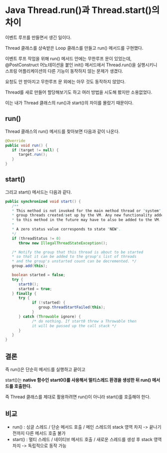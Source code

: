 # Java Thread.run()과 Thread.start()의 차이

이벤트 루프를 만들면서 생긴 일이다.

Thread 클래스를 상속받은 Loop 클래스를 만들고 run() 메서드를 구현했다.

이벤트 루프 작업을 위해 run() 메서드 안에는 무한루프 문이 있었는데, @PostConstruct 어노테이션을 붙인 init() 메서드에서 Thread.run()을 실행시키니 스프링 어플리케이션의 다른 기능이 동작하지 않는 문제가 생겼다.

요청도 안 받아지고 무한루프 문 외에는 아무 것도 동작하지 않았다.

Thread를 새로 만들어 할당해보기도 하고 여러 방법을 시도해 봤지만 소용없었다.

이는 내가 Thread 클래스의 run()과 start()의 차이를 몰랐기 때문이다.



## run()

Thread 클래스의 run() 메서드를 찾아보면 다음과 같이 나온다.

```java
@Override
public void run() {
   if (target != null) {
      target.run();
   }
}
```



## start()

그리고 start() 메서드는 다음과 같다.

```java
public synchronized void start() {
   /**
   * This method is not invoked for the main method thread or "system"
   * group threads created/set up by the VM. Any new functionality added
   * to this method in the future may have to also be added to the VM.
   *
   * A zero status value corresponds to state "NEW".
   */
   if (threadStatus != 0)
      throw new IllegalThreadStateException();

   /* Notify the group that this thread is about to be started
   * so that it can be added to the group's list of threads
   * and the group's unstarted count can be decremented. */
   group.add(this);

   boolean started = false;
   try {
      start0();
      started = true;
   } finally {
      try {
            if (!started) {
               group.threadStartFailed(this);
            }
      } catch (Throwable ignore) {
            /* do nothing. If start0 threw a Throwable then
            it will be passed up the call stack */
      }
   }
}
```



## 결론

즉 run()은 단순히 메서드를 실행하고 끝이고

start()는 **native 함수인 start0()를 사용해서 멀티스레드 환경을 생성한 뒤 run() 메서드를 호출한다.**

즉 Thread 클래스를 제대로 활용하려면 run()이 아니라 start()를 호출해야 한다.



## 비교

- run() : 싱글 스레드 / 단순 메서드 호출 / 메인 스레드의 stack 영역 차지 -> 끝나기 전까지 다른 메서드 호출 불가
- start() : 멀티 스레드 / 네이티브 메서드 호출 / 새로운 스레드를 생성 후 stack 영역 차지 -> 독립적으로 동작 가능